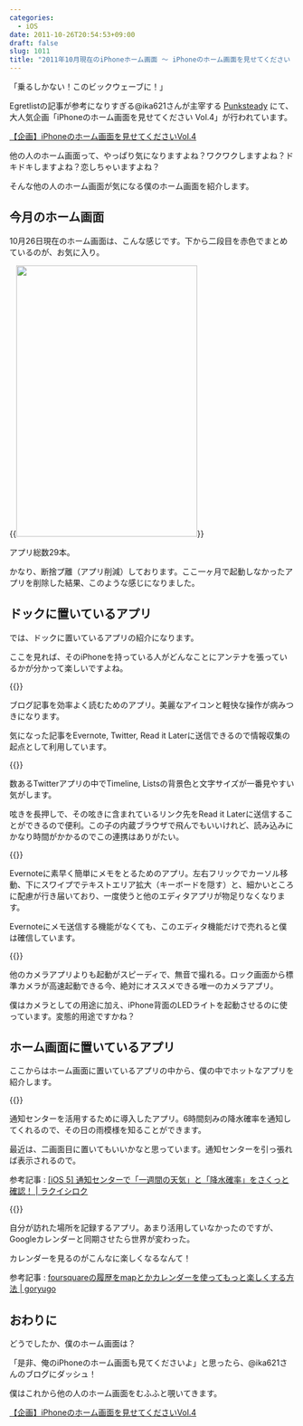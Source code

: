 ```yaml
---
categories:
  - iOS
date: 2011-10-26T20:54:53+09:00
draft: false
slug: 1011
title: "2011年10月現在のiPhoneホーム画面 〜 iPhoneのホーム画面を見せてください Vol.4 〜"
---
```


「乗るしかない！このビックウェーブに！」

Egretlistの記事が参考になりすぎる@ika621さんが主宰する [Punksteady](http://punksteady.com/) にて、大人気企画「iPhoneのホーム画面を見せてください Vol.4」が行われています。

[【企画】iPhoneのホーム画面を見せてくださいVol.4](http://punksteady.com/2011/10/26/iphone-home4/)

他の人のホーム画面って、やっぱり気になりますよね？ワクワクしますよね？ドキドキしますよね？恋しちゃいますよね？

そんな他の人のホーム画面が気になる僕のホーム画面を紹介します。

## 今月のホーム画面

10月26日現在のホーム画面は、こんな感じです。下から二段目を赤色でまとめているのが、お気に入り。

{{<img alt="" src="/images/2011/11/1011_1.png" width="320" height="480">}}

アプリ総数29本。

かなり、断捨プ離（アプリ削減）しております。ここ一ヶ月で起動しなかったアプリを削除した結果、このような感じになりました。

## ドックに置いているアプリ

では、ドックに置いているアプリの紹介になります。

ここを見れば、そのiPhoneを持っている人がどんなことにアンテナを張っているかが分かって楽しいですよね。

{{<app id="325502379" title="Reeder 2.5.3（￥250）" src="http://a1.mzstatic.com/us/r1000/075/Purple/ce/0f/10/mzl.dbaprevm.100x100-75.png">}}

ブログ記事を効率よく読むためのアプリ。美麗なアイコンと軽快な操作が病みつきになります。

気になった記事をEvernote, Twitter, Read it Laterに送信できるので情報収集の起点として利用しています。

{{<app id="428851691" title="Tweetbot — 個性あふれるTwitterクライアント 1.7.1（￥250）" src="http://a3.mzstatic.com/us/r1000/104/Purple/79/78/b2/mzl.ktnfzzzm.100x100-75.png">}}

数あるTwitterアプリの中でTimeline, Listsの背景色と文字サイズが一番見やすい気がします。

呟きを長押しで、その呟きに含まれているリンク先をRead it Laterに送信することができるので便利。この子の内蔵ブラウザで飛んでもいいけれど、読み込みにかなり時間がかかるのでこの連携はありがたい。

{{<app id="364580273" title="FastEver 1.9.2（￥170）" src="http://a5.mzstatic.com/us/r1000/105/Purple/d5/30/30/mzl.hhfcpjhs.100x100-75.png">}}

Evernoteに素早く簡単にメモをとるためのアプリ。左右フリックでカーソル移動、下にスワイプでテキストエリア拡大（キーボードを隠す）と、細かいところに配慮が行き届いており、一度使うと他のエディタアプリが物足りなくなります。

Evernoteにメモ送信する機能がなくても、このエディタ機能だけで売れると僕は確信しています。

{{<app id="422845617" title="OneCam[連写,静音,ジオタグ] 2.3.0（￥170）" src="http://a3.mzstatic.com/us/r1000/094/Purple/3b/e6/91/mzl.cgfwjjxt.100x100-75.png">}}

他のカメラアプリよりも起動がスピーディで、無音で撮れる。ロック画面から標準カメラが高速起動できる今、絶対にオススメできる唯一のカメラアプリ。

僕はカメラとしての用途に加え、iPhone背面のLEDライトを起動させるのに使っています。変態的用途ですかね？

## ホーム画面に置いているアプリ

ここからはホーム画面に置いているアプリの中から、僕の中でホットなアプリを紹介します。

{{<app id="449430946" title="バッジで降水確率 1.0.5（￥170）" src="http://a3.mzstatic.com/us/r1000/100/Purple/19/0c/e5/mzl.nvhampvz.100x100-75.png">}}

通知センターを活用するために導入したアプリ。6時間刻みの降水確率を通知してくれるので、その日の雨模様を知ることができます。

最近は、二画面目に置いてもいいかなと思っています。通知センターを引っ張れば表示されるので。

参考記事 : [[iOS 5] 通知センターで「一週間の天気」と「降水確率」をさくっと確認！ | ラクイシロク](http://rakuishi.com/archives/921/)

{{<app id="306934924" title="foursquare 4.0.1（無料）" src="http://a3.mzstatic.com/us/r1000/096/Purple/8b/72/c5/mzl.injmxxao.100x100-75.png">}}

自分が訪れた場所を記録するアプリ。あまり活用していなかったのですが、Googleカレンダーと同期させたら世界が変わった。

カレンダーを見るのがこんなに楽しくなるなんて！

参考記事 : [foursquareの履歴をmapとかカレンダーを使ってもっと楽しくする方法 | goryugo](http://goryugo.com/20100326/foursquare%E3%81%AE%E5%B1%A5%E6%AD%B4%E3%82%92map%E3%81%A8%E3%81%8B%E3%82%AB%E3%83%AC%E3%83%B3%E3%83%80%E3%83%BC%E3%82%92%E4%BD%BF%E3%81%A3%E3%81%A6%E3%82%82%E3%81%A3%E3%81%A8%E6%A5%BD%E3%81%97/)

## おわりに

どうでしたか、僕のホーム画面は？

「是非、俺のiPhoneのホーム画面も見てくださいよ」と思ったら、@ika621さんのブログにダッシュ！

僕はこれから他の人のホーム画面をむふふと覗いてきます。

[【企画】iPhoneのホーム画面を見せてくださいVol.4](http://punksteady.com/2011/10/26/iphone-home4/)
